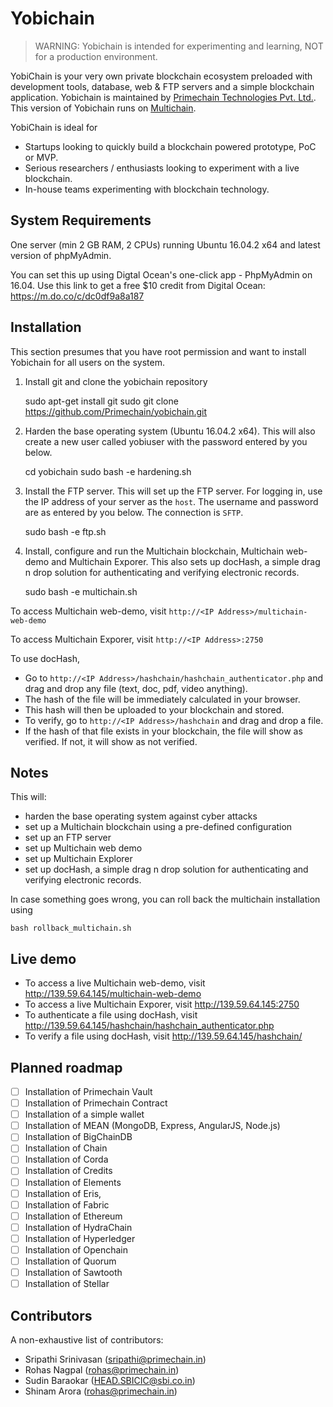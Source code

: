 Yobichain
=========

> WARNING: Yobichain is intended for experimenting and learning, NOT for a production environment.

YobiChain is your very own private blockchain ecosystem preloaded with development tools, database, web & FTP servers and a simple blockchain application. Yobichain is maintained by [Primechain Technologies Pvt. Ltd.](http://www.primechain.in). This version of Yobichain runs on [Multichain](https://github.com/MultiChain).

YobiChain is ideal for

* Startups looking to quickly build a blockchain powered prototype, PoC or MVP.
* Serious researchers / enthusiasts looking to experiment with a live blockchain.
* In-house teams experimenting with blockchain technology.


System Requirements
-------------------

One server (min 2 GB RAM, 2 CPUs) running Ubuntu 16.04.2 x64 and latest version of phpMyAdmin. 

You can set this up using Digtal Ocean's one-click app - PhpMyAdmin on 16.04. Use this link to get a free $10 credit from Digital Ocean: https://m.do.co/c/dc0df9a8a187 

Installation
------------

This section presumes that you have root permission and want to install Yobichain for all users on the system.

1. Install git and clone the yobichain repository

    sudo apt-get install git
    sudo git clone https://github.com/Primechain/yobichain.git

2. Harden the base operating system (Ubuntu 16.04.2 x64). This will also create a new user called yobiuser with the password entered by you below.

    cd yobichain
    sudo bash -e hardening.sh <password>

3. Install the FTP server. This will set up the FTP server. For logging in, use the IP address of your server as the `host`. The username and password are as entered by you below. The connection is `SFTP`.

    sudo bash -e ftp.sh <username> <password>


4. Install, configure and run the Multichain blockchain, Multichain web-demo and Multichain Exporer. This also sets up docHash, a simple drag n drop solution for authenticating and verifying electronic records.

    sudo bash -e multichain.sh <chain-name> <rpc-username> <rpc-password>
		
To access Multichain web-demo, visit `http://<IP Address>/multichain-web-demo`

To access Multichain Exporer, visit `http://<IP Address>:2750`

To use docHash, 
* Go to `http://<IP Address>/hashchain/hashchain_authenticator.php` and drag and drop any file (text, doc, pdf, video anything). 
* The hash of the file will be immediately calculated in your browser. 
* This hash will then be uploaded to your blockchain and stored. 
* To verify, go to `http://<IP Address>/hashchain` and drag and drop a file. 
* If the hash of that file exists in your blockchain, the file will show as verified. If not, it will show as not verified.


Notes
-----

This will:
* harden the base operating system against cyber attacks
* set up a Multichain blockchain using a pre-defined configuration
* set up an FTP server
* set up Multichain web demo
* set up Multichain Explorer
* set up docHash, a simple drag n drop solution for authenticating and verifying electronic records.


In case something goes wrong, you can roll back the multichain installation using

    bash rollback_multichain.sh 

Live demo
---------
* To access a live Multichain web-demo, visit http://139.59.64.145/multichain-web-demo
* To access a live Multichain Exporer, visit http://139.59.64.145:2750
* To authenticate a file using docHash, visit http://139.59.64.145/hashchain/hashchain_authenticator.php 
* To verify a file using docHash, visit http://139.59.64.145/hashchain/ 

Planned roadmap
-----
- [ ] Installation of Primechain Vault
- [ ] Installation of Primechain Contract
- [ ] Installation of a simple wallet
- [ ] Installation of MEAN (MongoDB, Express, AngularJS, Node.js)
- [ ] Installation of BigChainDB
- [ ] Installation of Chain
- [ ] Installation of Corda
- [ ] Installation of Credits
- [ ] Installation of Elements
- [ ] Installation of Eris, 
- [ ] Installation of Fabric
- [ ] Installation of Ethereum 
- [ ] Installation of HydraChain 
- [ ] Installation of Hyperledger 
- [ ] Installation of Openchain
- [ ] Installation of Quorum
- [ ] Installation of Sawtooth 
- [ ] Installation of Stellar

Contributors
-------------
A non-exhaustive list of contributors:
* Sripathi Srinivasan (sripathi@primechain.in)
* Rohas Nagpal (rohas@primechain.in)
* Sudin Baraokar (HEAD.SBICIC@sbi.co.in)
* Shinam Arora (rohas@primechain.in)
